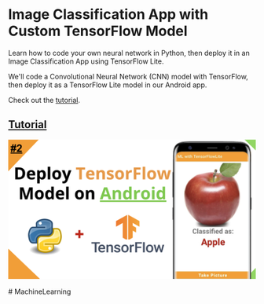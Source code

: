 # Image Classification App with Custom TensorFlow Model
Learn how to code your own neural network in Python, then deploy it in an Image Classification App using TensorFlow Lite.

We'll code a Convolutional Neural Network (CNN) model with TensorFlow, then deploy it as a TensorFlow Lite model in our Android app.

Check out the [tutorial](https://youtu.be/yV9nrRIC_R0).

## [Tutorial](https://youtu.be/yV9nrRIC_R0)

<p align="center">
<!--   [<img src="https://github.com/IJ-Apps/Image-Classification-App-with-Custom-TensorFlow-Model/blob/main/thumbnail.png" width="90%"/>](https://youtu.be/yV9nrRIC_R0) -->
  
  [![Thumbnail](https://github.com/IJ-Apps/Image-Classification-App-with-Custom-TensorFlow-Model/blob/main/thumbnail.png)](https://youtu.be/yV9nrRIC_R0)
</p>
# MachineLearning
